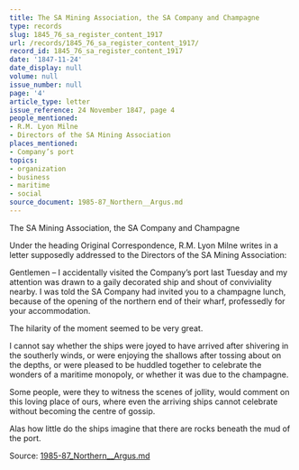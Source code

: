 ```yaml
---
title: The SA Mining Association, the SA Company and Champagne
type: records
slug: 1845_76_sa_register_content_1917
url: /records/1845_76_sa_register_content_1917/
record_id: 1845_76_sa_register_content_1917
date: '1847-11-24'
date_display: null
volume: null
issue_number: null
page: '4'
article_type: letter
issue_reference: 24 November 1847, page 4
people_mentioned:
- R.M. Lyon Milne
- Directors of the SA Mining Association
places_mentioned:
- Company’s port
topics:
- organization
- business
- maritime
- social
source_document: 1985-87_Northern__Argus.md
---
```


The SA Mining Association, the SA Company and Champagne

Under the heading Original Correspondence, R.M. Lyon Milne writes in a letter supposedly addressed to the Directors of the SA Mining Association:

Gentlemen – I accidentally visited the Company’s port last Tuesday and my attention was drawn to a gaily decorated ship and shout of conviviality nearby.  I was told the SA Company had invited you to a champagne lunch, because of the opening of the northern end of their wharf, professedly for your accommodation.

The hilarity of the moment seemed to be very great.

I cannot say whether the ships were joyed to have arrived after shivering in the southerly winds, or were enjoying the shallows after tossing about on the depths, or were pleased to be huddled together to celebrate the wonders of a maritime monopoly, or whether it was due to the champagne.

Some people, were they to witness the scenes of jollity, would comment on this loving place of ours, where even the arriving ships cannot celebrate without becoming the centre of gossip.

Alas how little do the ships imagine that there are rocks beneath the mud of the port.

Source: [1985-87_Northern__Argus.md](/downloads/markdown/1985-87_Northern__Argus.md)

